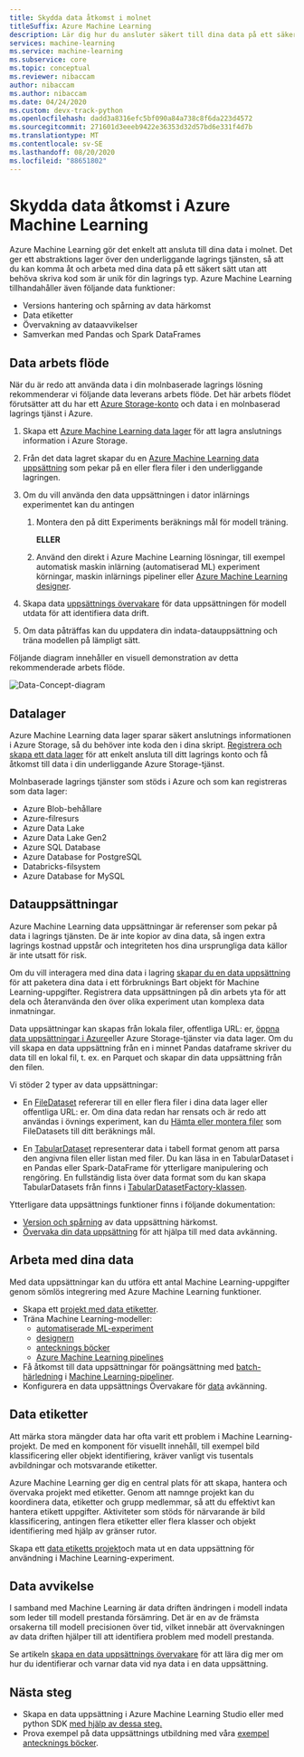 ```yaml
---
title: Skydda data åtkomst i molnet
titleSuffix: Azure Machine Learning
description: Lär dig hur du ansluter säkert till dina data på ett säkert sätt från Azure Machine Learning och hur du använder data uppsättningar och data lager för ML-aktiviteter. Data lager kan lagra data från en Azure-Blob, Azure Data Lake gen 1 & 2, SQL DB, Databricks,...
services: machine-learning
ms.service: machine-learning
ms.subservice: core
ms.topic: conceptual
ms.reviewer: nibaccam
author: nibaccam
ms.author: nibaccam
ms.date: 04/24/2020
ms.custom: devx-track-python
ms.openlocfilehash: dadd3a8316efc5bf090a84a738c8f6da223d4572
ms.sourcegitcommit: 271601d3eeeb9422e36353d32d57bd6e331f4d7b
ms.translationtype: MT
ms.contentlocale: sv-SE
ms.lasthandoff: 08/20/2020
ms.locfileid: "88651802"
---
```

# <a name="secure-data-access-in-azure-machine-learning"></a>Skydda data åtkomst i Azure Machine Learning

Azure Machine Learning gör det enkelt att ansluta till dina data i molnet.  Det ger ett abstraktions lager över den underliggande lagrings tjänsten, så att du kan komma åt och arbeta med dina data på ett säkert sätt utan att behöva skriva kod som är unik för din lagrings typ. Azure Machine Learning tillhandahåller även följande data funktioner:

*    Versions hantering och spårning av data härkomst
*    Data etiketter 
*    Övervakning av dataavvikelser
*    Samverkan med Pandas och Spark DataFrames

## <a name="data-workflow"></a>Data arbets flöde

När du är redo att använda data i din molnbaserade lagrings lösning rekommenderar vi följande data leverans arbets flöde. Det här arbets flödet förutsätter att du har ett [Azure Storage-konto](https://docs.microsoft.com/azure/storage/common/storage-quickstart-create-account?tabs=azure-portal) och data i en molnbaserad lagrings tjänst i Azure. 

1. Skapa ett [Azure Machine Learning data lager](#datastores) för att lagra anslutnings information i Azure Storage.

2. Från det data lagret skapar du en [Azure Machine Learning data uppsättning](#datasets) som pekar på en eller flera filer i den underliggande lagringen. 

3. Om du vill använda den data uppsättningen i dator inlärnings experimentet kan du antingen
    1. Montera den på ditt Experiments beräknings mål för modell träning.

        **ELLER** 

    1. Använd den direkt i Azure Machine Learning lösningar, till exempel automatisk maskin inlärning (automatiserad ML) experiment körningar, maskin inlärnings pipeliner eller [Azure Machine Learning designer](concept-designer.md).

4. Skapa data [uppsättnings övervakare](#data-drift) för data uppsättningen för modell utdata för att identifiera data drift. 

5. Om data påträffas kan du uppdatera din indata-datauppsättning och träna modellen på lämpligt sätt.

Följande diagram innehåller en visuell demonstration av detta rekommenderade arbets flöde.

![Data-Concept-diagram](./media/concept-data/data-concept-diagram.svg)

## <a name="datastores"></a>Datalager

Azure Machine Learning data lager sparar säkert anslutnings informationen i Azure Storage, så du behöver inte koda den i dina skript. [Registrera och skapa ett data lager](how-to-access-data.md) för att enkelt ansluta till ditt lagrings konto och få åtkomst till data i din underliggande Azure Storage-tjänst. 

Molnbaserade lagrings tjänster som stöds i Azure och som kan registreras som data lager:

+ Azure Blob-behållare
+ Azure-filresurs
+ Azure Data Lake
+ Azure Data Lake Gen2
+ Azure SQL Database
+ Azure Database for PostgreSQL
+ Databricks-filsystem
+ Azure Database for MySQL

## <a name="datasets"></a>Datauppsättningar

Azure Machine Learning data uppsättningar är referenser som pekar på data i lagrings tjänsten. De är inte kopior av dina data, så ingen extra lagrings kostnad uppstår och integriteten hos dina ursprungliga data källor är inte utsatt för risk.

 Om du vill interagera med dina data i lagring [skapar du en data uppsättning](how-to-create-register-datasets.md) för att paketera dina data i ett förbruknings Bart objekt för Machine Learning-uppgifter. Registrera data uppsättningen på din arbets yta för att dela och återanvända den över olika experiment utan komplexa data inmatningar.

Data uppsättningar kan skapas från lokala filer, offentliga URL: er, [öppna data uppsättningar i Azure](https://azure.microsoft.com/services/open-datasets/)eller Azure Storage-tjänster via data lager. Om du vill skapa en data uppsättning från en i minnet Pandas dataframe skriver du data till en lokal fil, t. ex. en Parquet och skapar din data uppsättning från den filen.  

Vi stöder 2 typer av data uppsättningar: 

+ En [FileDataset](https://docs.microsoft.com/python/api/azureml-core/azureml.data.file_dataset.filedataset?view=azure-ml-py) refererar till en eller flera filer i dina data lager eller offentliga URL: er. Om dina data redan har rensats och är redo att användas i övnings experiment, kan du [Hämta eller montera filer](how-to-train-with-datasets.md#mount-files-to-remote-compute-targets) som FileDatasets till ditt beräknings mål.

+ En [TabularDataset](https://docs.microsoft.com/python/api/azureml-core/azureml.data.tabulardataset?view=azure-ml-py) representerar data i tabell format genom att parsa den angivna filen eller listan med filer. Du kan läsa in en TabularDataset i en Pandas eller Spark-DataFrame för ytterligare manipulering och rengöring. En fullständig lista över data format som du kan skapa TabularDatasets från finns i [TabularDatasetFactory-klassen](https://aka.ms/tabulardataset-api-reference).

Ytterligare data uppsättnings funktioner finns i följande dokumentation:

+ [Version och spårning](how-to-version-track-datasets.md) av data uppsättning härkomst.
+ [Övervaka din data uppsättning](how-to-monitor-datasets.md) för att hjälpa till med data avkänning.    

## <a name="work-with-your-data"></a>Arbeta med dina data

Med data uppsättningar kan du utföra ett antal Machine Learning-uppgifter genom sömlös integrering med Azure Machine Learning funktioner. 

+ Skapa ett [projekt med data etiketter](#label).
+ Träna Machine Learning-modeller:
     + [automatiserade ML-experiment](how-to-use-automated-ml-for-ml-models.md)
     + [designern](tutorial-designer-automobile-price-train-score.md#import-data)
     + [antecknings böcker](how-to-train-with-datasets.md)
     + [Azure Machine Learning pipelines](how-to-create-your-first-pipeline.md)
+ Få åtkomst till data uppsättningar för poängsättning med [batch-härledning](how-to-use-parallel-run-step.md) i [Machine Learning-pipeliner](how-to-create-your-first-pipeline.md).
+ Konfigurera en data uppsättnings Övervakare för [data](#drift) avkänning.

<a name="label"></a>

## <a name="data-labeling"></a>Data etiketter

Att märka stora mängder data har ofta varit ett problem i Machine Learning-projekt. De med en komponent för visuellt innehåll, till exempel bild klassificering eller objekt identifiering, kräver vanligt vis tusentals avbildningar och motsvarande etiketter.

Azure Machine Learning ger dig en central plats för att skapa, hantera och övervaka projekt med etiketter. Genom att namnge projekt kan du koordinera data, etiketter och grupp medlemmar, så att du effektivt kan hantera etikett uppgifter. Aktiviteter som stöds för närvarande är bild klassificering, antingen flera etiketter eller flera klasser och objekt identifiering med hjälp av gränser rutor.

Skapa ett [data etiketts projekt](how-to-create-labeling-projects.md)och mata ut en data uppsättning för användning i Machine Learning-experiment.

<a name="drift"></a>

## <a name="data-drift"></a>Data avvikelse

I samband med Machine Learning är data driften ändringen i modell indata som leder till modell prestanda försämring. Det är en av de främsta orsakerna till modell precisionen över tid, vilket innebär att övervakningen av data driften hjälper till att identifiera problem med modell prestanda.

Se artikeln [skapa en data uppsättnings övervakare](how-to-monitor-datasets.md) för att lära dig mer om hur du identifierar och varnar data vid nya data i en data uppsättning.

## <a name="next-steps"></a>Nästa steg 

+ Skapa en data uppsättning i Azure Machine Learning Studio eller med python SDK [med hjälp av dessa steg.](how-to-create-register-datasets.md)
+ Prova exempel på data uppsättnings utbildning med våra [exempel antecknings böcker](https://github.com/Azure/MachineLearningNotebooks/tree/master/how-to-use-azureml/work-with-data/).
